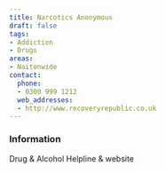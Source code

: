 ```yaml
---
title: Narcotics Anonymous
draft: false
tags:
- Addiction
- Drugs
areas:
- Naitonwide
contact:
  phone:
  - 0300 999 1212
  web_addresses:
  - http://www.recoveryrepublic.co.uk
---
```


### Information
Drug & Alcohol Helpline & website

